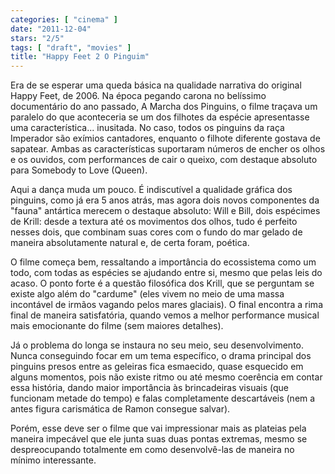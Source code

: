 ```yaml
---
categories: [ "cinema" ]
date: "2011-12-04"
stars: "2/5"
tags: [ "draft", "movies" ]
title: "Happy Feet 2 O Pinguim"
---
```

Era de se esperar uma queda básica na qualidade narrativa do original
Happy Feet, de 2006. Na época pegando carona no belíssimo documentário
do ano passado, A Marcha dos Pinguins, o filme traçava um paralelo
do que aconteceria se um dos filhotes da espécie apresentasse uma
característica... inusitada. No caso, todos os pinguins da raça
Imperador são exímios cantadores, enquanto o filhote diferente gostava
de sapatear. Ambas as características suportaram números de encher
os olhos e os ouvidos, com performances de cair o queixo, com destaque
absoluto para Somebody to Love (Queen).

Aqui a dança muda um pouco. É indiscutível a qualidade gráfica dos
pinguins, como já era 5 anos atrás, mas agora dois novos componentes
da "fauna" antártica merecem o destaque absoluto: Will e Bill, dois
espécimes de Krill: desde a textura até os movimentos dos olhos,
tudo é perfeito nesses dois, que combinam suas cores com o fundo do
mar gelado de maneira absolutamente natural e, de certa foram, poética.

O filme começa bem, ressaltando a importância do ecossistema como
um todo, com todas as espécies se ajudando entre si, mesmo que pelas
leis do acaso. O ponto forte é a questão filosófica dos Krill, que
se perguntam se existe algo além do "cardume" (eles vivem no meio de
uma massa incontável de irmãos vagando pelos mares glaciais). O final
encontra a rima final de maneira satisfatória, quando vemos a melhor
performance musical mais emocionante do filme (sem maiores detalhes).

Já o problema do longa se instaura no seu meio, seu
desenvolvimento. Nunca conseguindo focar em um tema específico, o
drama principal dos pinguins presos entre as geleiras fica esmaecido,
quase esquecido em alguns momentos, pois não existe ritmo ou até
mesmo coerência em contar essa história, dando maior importância às
brincadeiras visuais (que funcionam metade do tempo) e falas completamente
descartáveis (nem a antes figura carismática de Ramon consegue salvar).

Porém, esse deve ser o filme que vai impressionar mais as plateias pela
maneira impecável que ele junta suas duas pontas extremas, mesmo se
despreocupando totalmente em como desenvolvê-las de maneira no mínimo
interessante.

